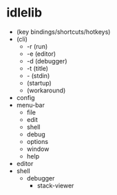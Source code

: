 
# idlelib
- (key bindings/shortcuts/hotkeys)
- (cli)
  - -r (run)
  - -e (editor)
  - -d (debugger)
  - -t (title)
  - \- (stdin)
  - (startup)
  - (workaround)
- config
- menu-bar
  - file
  - edit
  - shell
  - debug
  - options
  - window
  - help
- editor
- shell
  - debugger
    - stack-viewer
